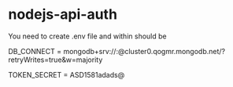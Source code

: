 # nodejs-api-auth
You need to create .env file and within should be 

DB_CONNECT = mongodb+srv://<user>:<password>@cluster0.qogmr.mongodb.net/<dbname>?retryWrites=true&w=majority

TOKEN_SECRET = ASD1581adads@

